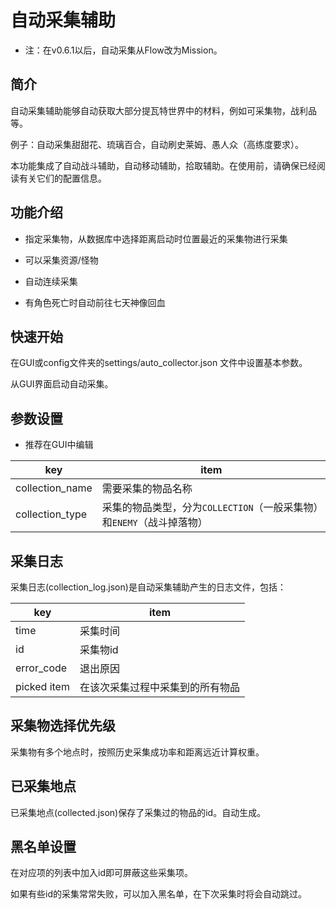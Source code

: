 # 自动采集辅助


- 注：在v0.6.1以后，自动采集从Flow改为Mission。

## 简介


自动采集辅助能够自动获取大部分提瓦特世界中的材料，例如可采集物，战利品等。

例子：自动采集甜甜花、琉璃百合，自动刷史莱姆、愚人众（高练度要求）。

本功能集成了自动战斗辅助，自动移动辅助，拾取辅助。在使用前，请确保已经阅读有关它们的配置信息。

## 功能介绍


- 指定采集物，从数据库中选择距离启动时位置最近的采集物进行采集

- 可以采集资源/怪物

- 自动连续采集

- 有角色死亡时自动前往七天神像回血

## 快速开始


在GUI或config文件夹的settings/auto_collector.json 文件中设置基本参数。

从GUI界面启动自动采集。

## 参数设置


- 推荐在GUI中编辑

| key         | item             |
|-------------|------------------|
| collection_name        | 需要采集的物品名称             |
| collection_type    | 采集的物品类型，分为`COLLECTION`（一般采集物）和`ENEMY`（战斗掉落物）|

## 采集日志


采集日志(collection_log.json)是自动采集辅助产生的日志文件，包括：

| key         | item             |
|-------------|------------------|
| time        | 采集时间             |
| id          | 采集物id         |
| error_code  | 退出原因             |
| picked item | 在该次采集过程中采集到的所有物品 |

## 采集物选择优先级


采集物有多个地点时，按照历史采集成功率和距离远近计算权重。

## 已采集地点


已采集地点(collected.json)保存了采集过的物品的id。自动生成。

## 黑名单设置


在对应项的列表中加入id即可屏蔽这些采集项。

如果有些id的采集常常失败，可以加入黑名单，在下次采集时将会自动跳过。

